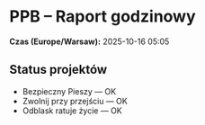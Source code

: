 # PPB – Raport godzinowy
**Czas (Europe/Warsaw):** 2025-10-16 05:05

## Status projektów
- Bezpieczny Pieszy — OK
- Zwolnij przy przejściu — OK
- Odblask ratuje życie — OK

